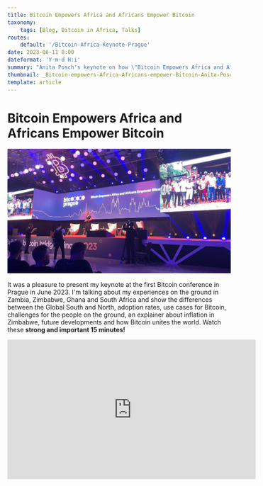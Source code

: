 ```yaml
---
title: Bitcoin Empowers Africa and Africans Empower Bitcoin
taxonomy:
    tags: [Blog, Bitcoin in Africa, Talks]
routes:
    default: '/Bitcoin-Africa-Keynote-Prague'
date: 2023-06-11 8:00
dateformat: 'Y-m-d H:i'
summary: "Anita Posch's keynote on how \"Bitcoin Empowers Africa and Africans Empower Bitcoin\" presenting current adoption, use cases, challenges, future developments and how Bitcoin unites the world."
thumbnail: _Bitcoin-empowers-Africa-Africans-empower-Bitcoin-Anita-Posch.jpeg
template: article
---
```


# Bitcoin Empowers Africa and Africans Empower Bitcoin

![](_Bitcoin-empowers-Africa-Africans-empower-Bitcoin-Anita-Posch.jpeg)

It was a pleasure to present my keynote at the first Bitcoin conference in Prague in June 2023. I'm talking about my experiences on the ground in Zambia, Zimbabwe, Ghana and South Africa and show the differences between the Global South and North, adoption rates, use cases for Bitcoin, challenges for the people on the ground, an explainer about inflation in Zimbabwe, future developments and how Bitcoin unites the world. Watch these **strong and important 15 minutes!**

<iframe width="560" height="315" src="https://www.youtube.com/embed/LY1UG1KSKew?si=KkWwBbdLUU9oQvCM" title="YouTube video player" frameborder="0" allow="accelerometer; autoplay; clipboard-write; encrypted-media; gyroscope; picture-in-picture; web-share" allowfullscreen></iframe>





